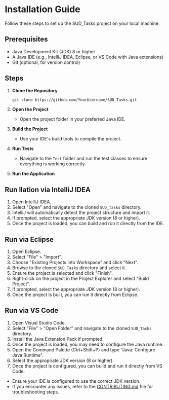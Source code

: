 # Installation Guide

Follow these steps to set up the SUD_Tasks project on your local machine.

## Prerequisites

- Java Development Kit (JDK) 8 or higher
- A Java IDE (e.g., IntelliJ IDEA, Eclipse, or VS Code with Java extensions)
- Git (optional, for version control)

## Steps

1. **Clone the Repository**
   ```bash
   git clone https://github.com/YourUsername/SUD_Tasks.git
   ```

2. **Open the Project**
   - Open the project folder in your preferred Java IDE.

3. **Build the Project**
   - Use your IDE's build tools to compile the project.

4. **Run Tests**
   - Navigate to the `Test` folder and run the test classes to ensure everything is working correctly.

5. **Run the Application**

## Run llation via IntelliJ IDEA
1. Open IntelliJ IDEA.
2. Select "Open" and navigate to the cloned `SUD_Tasks` directory.
3. IntelliJ will automatically detect the project structure and import it.
4. If prompted, select the appropriate JDK version (8 or higher).
5. Once the project is loaded, you can build and run it directly from the IDE.

## Run via Eclipse
1. Open Eclipse.
2. Select "File" > "Import".
3. Choose "Existing Projects into Workspace" and click "Next".
4. Browse to the cloned `SUD_Tasks` directory and select it.
5. Ensure the project is selected and click "Finish".
6. Right-click on the project in the Project Explorer and select "Build Project".
7. If prompted, select the appropriate JDK version (8 or higher).
8. Once the project is built, you can run it directly from Eclipse.

## Run via VS Code
1. Open Visual Studio Code.
2. Select "File" > "Open Folder" and navigate to the cloned `SUD_Tasks` directory.
3. Install the Java Extension Pack if prompted.
4. Once the project is loaded, you may need to configure the Java runtime.
5. Open the Command Palette (Ctrl+Shift+P) and type "Java: Configure Java Runtime".
6. Select the appropriate JDK version (8 or higher).
7. Once the project is configured, you can build and run it directly from VS Code.

- Ensure your IDE is configured to use the correct JDK version.
- If you encounter any issues, refer to the [CONTRIBUTING.md](CONTRIBUTING.md) file for troubleshooting steps.

